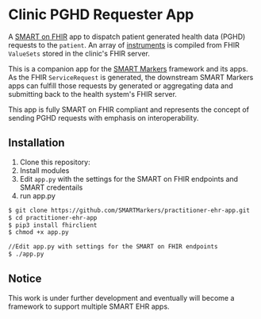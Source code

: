 Clinic PGHD Requester App
===========================


A [SMART on FHIR][sf] app to dispatch patient generated health data (PGHD) requests to the `patient`. An array of [instruments][ilist] is compiled from FHIR `ValueSets` stored in the clinic's FHIR server. 

This is a companion app for the [SMART Markers][sm] framework and its apps. As the FHIR `ServiceRequest` is generated, the downstream SMART Markers apps can fulfill those requests by generated or aggregating data and submitting back to the health system's FHIR server.

This app is fully SMART on FHIR compliant and represents the concept of sending PGHD requests with emphasis on interoperability. 


Installation
-----------

1. Clone this repository: 
2. Install modules 
3. Edit `app.py` with the settings for the SMART on FHIR endpoints and SMART credentails 
4. run app.py


```bash
$ git clone https://github.com/SMARTMarkers/practitioner-ehr-app.git
$ cd practitioner-ehr-app
$ pip3 install fhirclient
$ chmod +x app.py

//Edit app.py with settings for the SMART on FHIR endpoints
$ ./app.py
```

Notice
----------
This work is under further development and eventually will become a framework to support multiple SMART EHR apps.

[sf]: https://docs.smarthealthit.org
[ilist]: https://github.com/SMARTMarkers/smartmarkers-ios/tree/master/Sources/Instruments
[sm]: https://github.com/SMARTMarkers/smartmarkers-ios




